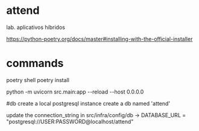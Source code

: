# attend
lab. aplicativos híbridos

https://python-poetry.org/docs/master#installing-with-the-official-installer

# commands
poetry shell
poetry install

python -m uvicorn src.main:app --reload --host 0.0.0.0

#db
create a local postgresql instance
create a db named 'attend'

update the connection_string in src/infra/config/db -> DATABASE_URL = "postgresql://USER:PASSWORD@localhost/attend"
